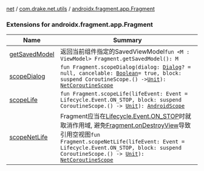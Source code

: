 [net](../../index.md) / [com.drake.net.utils](../index.md) / [androidx.fragment.app.Fragment](./index.md)

### Extensions for androidx.fragment.app.Fragment

| Name | Summary |
|---|---|
| [getSavedModel](get-saved-model.md) | 返回当前组件指定的SavedViewModel`fun <M : ViewModel> Fragment.getSavedModel(): M` |
| [scopeDialog](scope-dialog.md) | `fun Fragment.scopeDialog(dialog: `[`Dialog`](https://developer.android.com/reference/android/app/Dialog.html)`? = null, cancelable: `[`Boolean`](https://kotlinlang.org/api/latest/jvm/stdlib/kotlin/-boolean/index.html)` = true, block: suspend CoroutineScope.() -> `[`Unit`](https://kotlinlang.org/api/latest/jvm/stdlib/kotlin/-unit/index.html)`): `[`NetCoroutineScope`](../../com.drake.net.scope/-net-coroutine-scope/index.md) |
| [scopeLife](scope-life.md) | `fun Fragment.scopeLife(lifeEvent: Event = Lifecycle.Event.ON_STOP, block: suspend CoroutineScope.() -> `[`Unit`](https://kotlinlang.org/api/latest/jvm/stdlib/kotlin/-unit/index.html)`): `[`AndroidScope`](../../com.drake.net.scope/-android-scope/index.md) |
| [scopeNetLife](scope-net-life.md) | Fragment应当在[Lifecycle.Event.ON_STOP](#)时就取消作用域, 避免[Fragment.onDestroyView](#)导致引用空视图`fun Fragment.scopeNetLife(lifeEvent: Event = Lifecycle.Event.ON_STOP, block: suspend CoroutineScope.() -> `[`Unit`](https://kotlinlang.org/api/latest/jvm/stdlib/kotlin/-unit/index.html)`): `[`NetCoroutineScope`](../../com.drake.net.scope/-net-coroutine-scope/index.md) |
